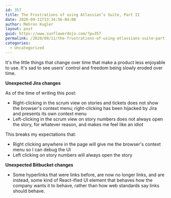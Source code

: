```yaml
---
id: 357
title: The Frustrations of using Atlassian’s Suite, Part II
date: 2020-09-11T13:34:56-04:00
author: Mehron Kugler
layout: post
guid: https://www.sunflowerdojo.com/?p=357
permalink: /2020/09/11/the-frustrations-of-using-atlassians-suite-part-ii/
categories:
  - Uncategorized
---
```

It's the little things that change over time that make a product less enjoyable to use. It's sad to see users' control and freedom being slowly eroded over time.

**Unexpected Jira changes**

As of the time of writing this post:

  * Right-clicking in the scrum view on stories and tickets does not show the browser's context menu; right-clicking has been hijacked by Jira and presents its own context menu
  * Left-clicking in the scrum view on story numbers does not always open the story, for whatever reason, and makes me feel like an idiot

This breaks my expectations that:

  * Right clicking anywhere in the page will give me the browser's context menu so I can debug the UI
  * Left clicking on story numbers will always open the story

**Unexpected Bitbucket changes**

  * Some hyperlinks that were links before, are now no longer links, and are instead, some kind of React-ified UI element that behaves how the company wants it to behave, rather than how web standards say links should behave.
